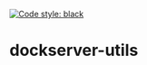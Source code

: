 [![Code style: black](https://img.shields.io/badge/code%20style-black-000000.svg)](https://github.com/psf/black)

# dockserver-utils